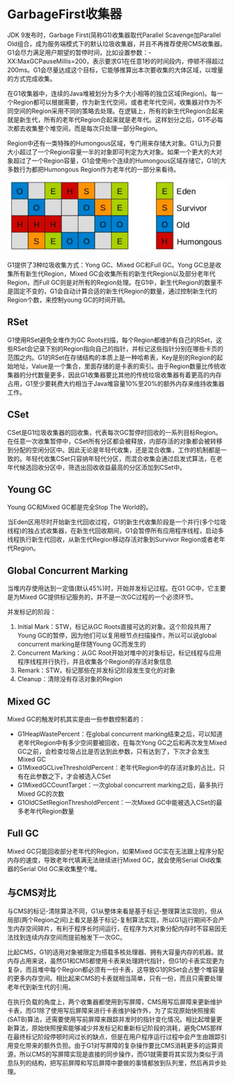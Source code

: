 # GarbageFirst收集器

JDK 9发布时，Garbage First(简称G1)收集器取代Parallel Scavenge加Parallel Old组合，成为服务端模式下的默认垃圾收集器，并且不再推荐使用CMS收集器。G1会尽力满足用户期望的暂停时间，比如设置参数：-XX:MaxGCPauseMillis=200，表示要求G1在任意1秒的时间段内，停顿不得超过200ms。G1会尽量达成这个目标，它能够推算出本次要收集的大体区域，以增量的方式完成收集。

在G1收集器中，连续的Java堆被划分为多个大小相等的独立区域(Region)。每一个Region都可以根据需要，作为新生代空间，或者老年代空间，收集器对作为不同空间的Region采用不同的策略去处理。在逻辑上，所有的新生代Region合起来就是新生代，所有的老年代Region合起来就是老年代。这样划分之后，G1不必每次都去收集整个堆空间，而是每次只处理一部分Region。

Region中还有一类特殊的Humongous区域，专门用来存储大对象。G1认为只要大小超过了一个Region容量一半的对象即可判定为大对象。如果一个更大的大对象超过了一个Region容量，G1会使用n个连续的Humongous区域存储它，G1的大多数行为都把Humongous Region作为老年代的一部分来看待。

![](../../img/g1_region.png)

G1提供了3种垃圾收集方式：Yong GC、Mixed GC和Full GC。Yong GC总是收集所有新生代Region，Mixed GC会收集所有的新生代Region以及部分老年代Region，而Full GC则是对所有的Region处理。在G1中，新生代Region的数量不是固定不变的，G1会自动计算合适的新生代Region的数量，通过控制新生代的Region个数，来控制young GC的时间开销。

## RSet

G1使用RSet避免全堆作为GC Roots扫描，每个Region都维护有自己的RSet，这些RSet会记录下别的Region指向自己的指针，并标记这些指针分别在哪些卡页的范围之内。G1的RSet在存储结构的本质上是一种哈希表，Key是别的Region的起始地址，Value是一个集合，里面存储的是卡表的索引。由于Region数量比传统收集器的分代数量更多，因此G1收集器要比其他的传统垃圾收集器有着更高的内存占用，G1至少要耗费大约相当于Java堆容量10%至20%的额外内存来维持收集器工作。

## CSet

CSet是G1垃圾收集器的回收集，代表每次GC暂停时回收的一系列目标Region。在任意一次收集暂停中，CSet所有分区都会被释放，内部存活的对象都会被转移到分配的空闲分区中。因此无论是年轻代收集，还是混合收集，工作的机制都是一致的。年轻代收集CSet只容纳年轻代分区，而混合收集会通过启发式算法，在老年代候选回收分区中，筛选出回收收益最高的分区添加到CSet中。

## Young GC

Young GC和Mixed GC都是完全Stop The World的。

当Eden区用尽时开始新生代回收过程，G1的新生代收集阶段是一个并行(多个垃圾线程)的独占式收集器，在新生代回收期间，G1会暂停所有应用程序线程，启动多线程执行新生代回收，从新生代Region移动存活对象到Survivor Region或者老年代Region。

## Global Concurrent Marking

当堆内存使用达到一定值(默认45%)时，开始并发标记过程。在G1 GC中，它主要是为Mixed GC提供标记服务的，并不是一次GC过程的一个必须环节。

并发标记的阶段：

1. Initial Mark：STW，标记从GC Roots直接可达的对象。这个阶段共用了Young GC的暂停，因为他们可以复用根节点扫描操作，所以可以说global concurrent marking是伴随Young GC而发生的
2. Concurrent Marking：从GC Root开始对堆中的对象标记，标记线程与应用程序线程并行执行，并且收集各个Region的存活对象信息
3. Remark：STW，标记那些在并发标记阶段发生变化的对象
4. Cleanup：清除没有存活对象的Region

## Mixed GC

Mixed GC的触发时机其实是由一些参数控制着的：

- G1HeapWastePercent：在global concurrent marking结束之后，可以知道老年代Region中有多少空间要被回收，在每次Yong GC之后和再次发生Mixed GC之前，会检查垃圾占比是否达到此参数，只有达到了，下次才会发生Mixed GC
- G1MixedGCLiveThresholdPercent：老年代Region中的存活对象的占比，只有在此参数之下，才会被选入CSet
- G1MixedGCCountTarget：一次global concurrent marking之后，最多执行Mixed GC的次数
- G1OldCSetRegionThresholdPercent：一次Mixed GC中能被选入CSet的最多老年代Region数量

## Full GC

Mixed GC只能回收部分老年代的Region，如果Mixed GC实在无法跟上程序分配内存的速度，导致老年代填满无法继续进行Mixed GC，就会使用Serial Old收集器的Serial Old GC来收集整个堆。

## 与CMS对比

与CMS的标记-清除算法不同，G1从整体来看是基于标记-整理算法实现的，但从局部(两个Region之间)上看又是基于标记-复制算法实现，所以G1运行期间不会产生内存空间碎片，有利于程序长时间运行，在程序为大对象分配内存时不容易因无法找到连续内存空间而提前触发下一次GC。

比起CMS，G1的适用对象被限定为搭载多核处理器、拥有大容量内存的机器。就内存占用来说，虽然G1和CMS都使用卡表来处理跨代指针，但G1的卡表实现更为复杂，而且堆中每个Region都必须有一份卡表，这导致G1的RSet会占整个堆容量的更多内存空间。相比起来CMS的卡表就相当简单，只有一份，而且只需要处理老年代到新生代的引用。

在执行负载的角度上，两个收集器都使用到写屏障，CMS用写后屏障来更新维护卡表，而G1除了使用写后屏障来进行卡表维护操作外，为了实现原始快照搜索(SATB)算法，还需要使用写前屏障来跟踪并发时的指针变化情况。相比起增量更新算法，原始快照搜索能够减少并发标记和重新标记阶段的消耗，避免CMS那样在最终标记阶段停顿时间过长的缺点，但是在用户程序运行过程中会产生由跟踪引用变化带来的额外负担。由于G1对写屏障的复杂操作要比CMS消耗更多的运算资源，所以CMS的写屏障实现是直接的同步操作，而G1就需要将其实现为类似于消息队列的结构，把写前屏障和写后屏障中要做的事情都放到队列里，然后再异步处理。
